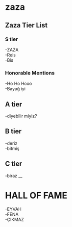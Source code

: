 # zaza

## Zaza Tier List
### S tier
-ZAZA\
-Reis\
-Bis

### Honorable Mentions
-Ho Ho Hooo\
-Bayağ iyi

## A tier
-diyebilir miyiz?

## B tier
-deriz\
-bitmiş

## C tier
-biraz __


# HALL OF FAME
-EYVAH\
-FENA\
-ÇIKMAZ
